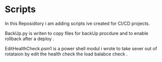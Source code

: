 # Scripts
In this Reposidtory i am adding scripts ive created for CI/CD projects.

BackUp.py is writen to copy files for backUp procdure and to enable rollback after a deploy .

EditHealthCheck.psm1 is a power shell modul i wrote to take sever out of rotataion by edit the health check the load balabce check .
